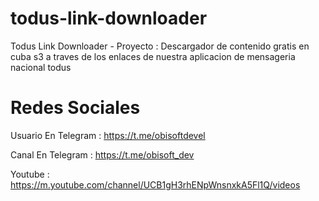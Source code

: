 # todus-link-downloader
Todus Link Downloader - Proyecto : Descargador de contenido gratis en cuba s3 a traves de los enlaces de nuestra aplicacion de mensageria nacional todus

# Redes Sociales
Usuario En Telegram : https://t.me/obisoftdevel

Canal En Telegram : https://t.me/obisoft_dev

Youtube : https://m.youtube.com/channel/UCB1gH3rhENpWnsnxkA5Fl1Q/videos

